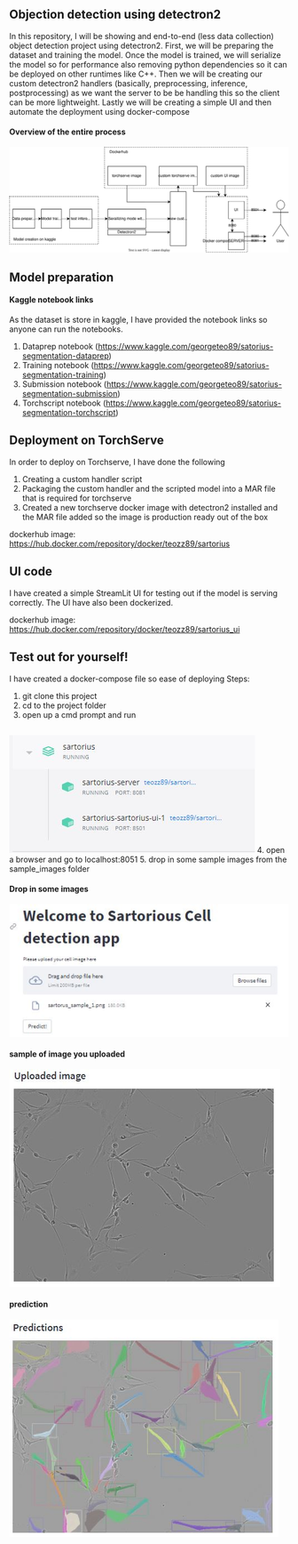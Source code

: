 ## Objection detection using detectron2
In this repository, I will be showing and end-to-end (less data collection) object detection project using detectron2. First, we will be preparing the dataset and training the model. Once the model is trained, we will serialize the model so for performance also removing python dependencies so it can be deployed on other runtimes like C++. Then we will be creating our custom detectron2 handlers (basically, preprocessing, inference, postprocessing) as we want the server to be be handling this so the client can be more lightweight. Lastly we will be creating a simple UI and then automate the deployment using docker-compose

#### Overview of the entire process
<img src="/assets/overview.svg">


## Model preparation
#### Kaggle notebook links
As the dataset is store in kaggle, I have provided the notebook links so anyone can run the notebooks. 

1. Dataprep notebook (https://www.kaggle.com/georgeteo89/satorius-segmentation-dataprep) 
2. Training notebook (https://www.kaggle.com/georgeteo89/satorius-segmentation-training)
3. Submission notebook (https://www.kaggle.com/georgeteo89/satorius-segmentation-submission)
4. Torchscript notebook (https://www.kaggle.com/georgeteo89/satorius-segmentation-torchscript)


## Deployment on TorchServe
In order to deploy on Torchserve, I have done the following 
1. Creating a custom handler script 
2. Packaging the custom handler and the scripted model into a MAR file that is required for torchserve
3. Created a new torchserve docker image with detectron2 installed and the MAR file added so the image is production ready out of the box

dockerhub image: https://hub.docker.com/repository/docker/teozz89/sartorius

## UI code
I have created a simple StreamLit UI for testing out if the model is serving correctly. The UI have also been dockerized.

dockerhub image: https://hub.docker.com/repository/docker/teozz89/sartorius_ui


## Test out for yourself!
I have created a docker-compose file so ease of deploying
Steps:
1. git clone this project
2. cd to the project folder 
3. open up a cmd prompt and run 
```docker-compose -f docker-compose.yaml up
```
<img src="/assets/docker_desktop.jpg">
4. open a browser and go to localhost:8051
5. drop in some sample images from the sample_images folder

#### Drop in some images
<img src="/assets/drag_drop.JPG">

#### sample of image you uploaded
<img src="/assets/uploaded_image.JPG">

#### prediction
<img src="/assets/predictions.JPG">

